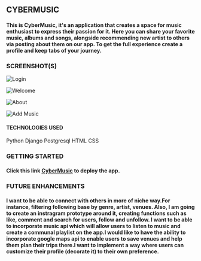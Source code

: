 ## CYBERMUSIC
#### This is CyberMusic, it's an application that creates a space for music enthusiast to express their passion for it. Here you can share your favorite music, albums and songs, alongside recommending new artist to others via posting about them on our app. To get the full experience create a profile and keep tabs of your journey.

### SCREENSHOT(S)
![Login](https://imgur.com/jn6BQ90)

![Welcome](https://imgur.com/rsnE9II)

![About](https://imgur.com/zoEPY43)

![Add Music](https://imgur.com/Qk9c0fo)

#### TECHNOLOGIES USED
Python
Django
Postgresql
HTML
CSS

### GETTING STARTED
#### Click this link [CyberMusic](https://cybermusicherv.herokuapp.com/) to deploy the app. 

### FUTURE ENHANCEMENTS
#### I want to be able to connect with others in more of niche way.For instance, filtering following base by genre, artist, venues. Also, I am going to create an instragram prototype around it, creating functions such as like, comment and search for users, follow and unfollow. I want to be able to incorporate music api which will allow users to listen to music and create a communal playlist on the app.I would like to have the ability to incorporate google maps api to enable users to save venues and help them plan their trips there.I want to implement a way where users can customize their profile (decorate it) to their own preference. 
